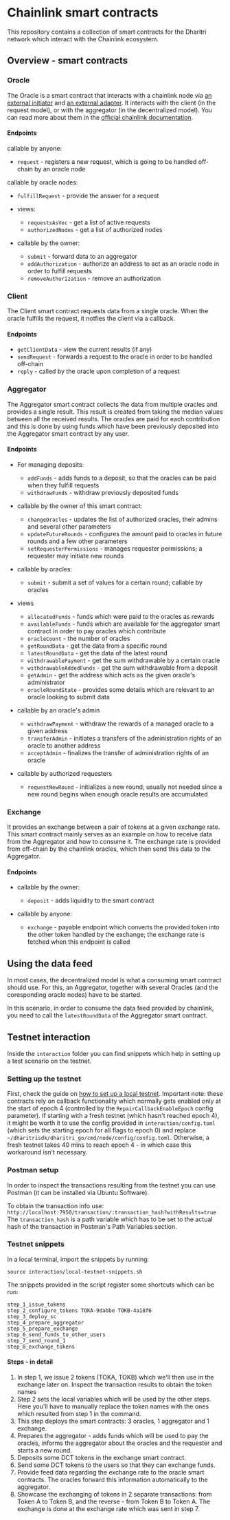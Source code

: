 # Chainlink smart contracts

This repository contains a collection of smart contracts for the Dharitri network which interact with the Chainlink ecosystem.

## Overview - smart contracts

### Oracle

The Oracle is a smart contract that interacts with a chainlink node via [an external initiator](https://docs.chain.link/docs/external-initiators-introduction) and [an external adapter](https://docs.chain.link/docs/external-adapters).
It interacts with the client (in the request model), or with the aggregator (in the decentralized model). You can read more about them in the [official chainlink documentation](https://docs.chain.link/docs/architecture-overview).

#### Endpoints

callable by anyone:
  - `request` - registers a new request, which is going to be handled off-chain by an oracle node

callable by oracle nodes:
  - `fulfillRequest` - provide the answer for a request

- views:
  - `requestsAsVec` - get a list of active requests
  - `authorizedNodes` - get a list of authorized nodes

- callable by the owner:
  - `submit` - forward data to an aggregator
  - `addAuthorization` - authorize an address to act as an oracle node in order to fulfill requests
  - `removeAuthorization` - remove an authorization

### Client

The Client smart contract requests data from a single oracle. When the oracle fulfills the request, it notfies the client via a callback.

#### Endpoints

- `getClientData` - view the current results (if any)
- `sendRequest` - forwards a request to the oracle in order to be handled off-chain
- `reply` - called by the oracle upon completion of a request

### Aggregator

The Aggregator smart contract collects the data from multiple oracles and provides a single result. This result is created from taking the median values between all the received results.
The oracles are paid for each contribution and this is done by using funds which have been previously deposited into the Aggregator smart contract by any user.

#### Endpoints

- For managing deposits:
  - `addFunds` - adds funds to a deposit, so that the oracles can be paid when they fulfill requests
  - `withdrawFunds` - withdraw previously deposited funds

- callable by the owner of this smart contract:
  - `changeOracles` - updates the list of authorized oracles, their admins and several other parameters
  - `updateFutureRounds` - configures the amount paid to oracles in future rounds and a few other parameters
  - `setRequesterPermissions` - manages requester permissions; a requester may initiate new rounds

- callable by oracles:
  - `submit` - submit a set of values for a certain round; callable by oracles

- views
  - `allocatedFunds` - funds which were paid to the oracles as rewards
  - `availableFunds` - funds which are available for the aggregator smart contract in order to pay oracles which contribute
  - `oracleCount` - the number of oracles
  - `getRoundData` - get the data from a specific round
  - `latestRoundData` - get the data of the latest round
  - `withdrawablePayment` - get the sum withdrawable by a certain oracle
  - `withdrawableAddedFunds` - get the sum withdrawable from a deposit
  - `getAdmin` - get the address which acts as the given oracle's administrator
  - `oracleRoundState` - provides some details which are relevant to an oracle looking to submit data

- callable by an oracle's admin
  - `withdrawPayment` - withdraw the rewards of a managed oracle to a given address
  - `transferAdmin` - initiates a transfers of the administration rights of an oracle to another address
  - `acceptAdmin` - finalizes the transfer of administration rights of an oracle

- callable by authorized requesters
  - `requestNewRound` - initializes a new round; usually not needed since a new round begins when enough oracle results are accumulated

### Exchange

It provides an exchange between a pair of tokens at a given exchange rate. This smart contract mainly serves as an example on how to receive data from the Aggregator and how to consume it.
The exchange rate is provided from off-chain by the chainlink oracles, which then send this data to the Aggregator.

#### Endpoints

- callable by the owner:
  - `deposit` - adds liquidity to the smart contract

- callable by anyone:
  - `exchange` - payable endpoint which converts the provided token into the other token handled by the exchange; the exchange rate is fetched when this endpoint is called

## Using the data feed

In most cases, the decentralized model is what a consuming smart contract should use. For this, an Aggregator, together with several Oracles (and the coresponding oracle nodes) have to be started.

In this scenario, in order to consume the data feed provided by chainlink, you need to call the `latestRoundData` of the Aggregator smart contract.

## Testnet interaction

Inside the `interaction` folder you can find snippets which help in setting up a test scenario on the testnet.

### Setting up the testnet

First, check the guide on [how to set up a local testnet](https://docs.dharitri.com/developers/setup-local-testnet/).
Important note: these contracts rely on callback functionality which normally gets enabled only at the start of epoch 4 (controlled by the `RepairCallbackEnableEpoch` config parameter). If starting with a fresh testnet (which hasn't reached epoch 4), it might be worth it to use the config provided in `interaction/config.toml` (which sets the starting epoch for all flags to epoch 0) and replace `~/dharitrisdk/dharitri_go/cmd/node/config/config.toml`. Otherwise, a fresh testnet takes 40 mins to reach epoch 4 - in which case this workaround isn't necessary.

### Postman setup

In order to inspect the transactions resulting from the testnet you can use Postman (it can be installed via Ubuntu Software).

To obtain the transaction info use:
`http://localhost:7950/transaction/:transaction_hash?withResults=true`
The `transaction_hash` is a path variable which has to be set to the actual hash of the transaction in Postman's Path Variables section.

### Testnet snippets

In a local terminal, import the snippets by running:

```
source interaction/local-testnet-snippets.sh
```

The snippets provided in the script register some shortcuts which can be run:

```
step_1_issue_tokens
step_2_configure_tokens TOKA-9dabbe TOKB-4a18f6
step_3_deploy_sc
step_4_prepare_aggregator
step_5_prepare_exchange
step_6_send_funds_to_other_users
step_7_send_round_1
step_8_exchange_tokens
```

#### Steps - in detail

1. In step 1, we issue 2 tokens (TOKA, TOKB) which we'll then use in the exchange later on.
Inspect the transaction results to obtain the token names 
2. Step 2 sets the local variables which will be used by the other steps. Here you'll have to manually replace the token names with the ones which resulted from step 1 in the command.
3. This step deploys the smart contracts: 3 oracles, 1 aggregator and 1 exchange.
4. Prepares the aggregator - adds funds which will be used to pay the oracles, informs the aggregator about the oracles and the requester and starts a new round.
5. Deposits some DCT tokens in the exchange smart contract.
6. Send some DCT tokens to the users so that they can exchange funds.
7. Provide feed data regarding the exchange rate to the oracle smart contracts. The oracles forward this information automatically to the aggregator.
8. Showcase the exchanging of tokens in 2 separate transactions: from Token A to Token B, and the reverse - from Token B to Token A. The exchange is done at the exchange rate which was sent in step 7.
